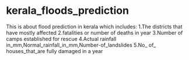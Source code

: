 # kerala_floods_prediction
This is about flood prediction in kerala which includes: 
1.The districts that have mostly affected
2.fatalities or number of deaths in year
3.Number of camps established for rescue
4.Actual rainfall in_mm,Normal_rainfall_in_mm,Number-of_landslides
5.No_ of_ houses_that_are fully damaged in a year
